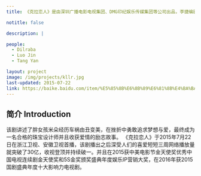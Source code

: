 ```yaml
---
title: 《克拉恋人》是由深圳广播电影电视集团、DMG印纪娱乐传媒集团等公司出品，李捷编剧，陈铭章、吴强执导，郑智薰、唐嫣、罗晋、迪丽热巴领衔主演的都市爱情剧。

notitle: false

description: |

people:
  - Dilraba
  - Luo Jin
  - Tang Yan

layout: project
image: /img/projects/kllr.jpg
last-updated: 2015-07-22
link: https://baike.baidu.com/item/%E5%85%8B%E6%8B%89%E6%81%8B%E4%BA%BA/15949407
---
```


## 简介 Introduction
该剧讲述了胖女孩米朵经历车祸由丑变美，在挫折中勇敢追求梦想与爱，最终成为一名合格的珠宝设计师并且收获爱情的励志故事。
《克拉恋人》于2015年7月22日在浙江卫视、安徽卫视首播，该剧播出之后深受人们的喜爱短短三周网络播放量就突破了30亿，收视登顶并持续破一。并且在2015获中美电影节金天使奖优秀中国电视连续剧金天使奖和5S金奖颁奖盛典年度娱乐IP营销大奖，在2016年获2015国剧盛典年度十大影响力电视剧。
